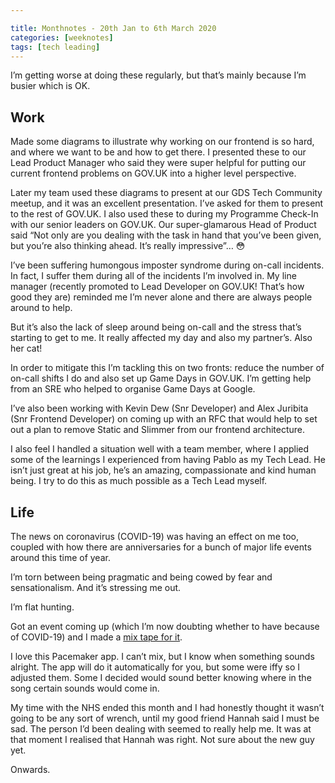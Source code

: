```yaml
---

title: Monthnotes - 20th Jan to 6th March 2020
categories: [weeknotes]
tags: [tech leading]
---
```


I’m getting worse at doing these regularly, but that’s mainly because I’m busier which is OK.

## Work

Made some diagrams to illustrate why working on our frontend is so hard, and where we want to be and how to get there. I presented these to our Lead Product Manager who said they were super helpful for putting our current frontend problems on GOV.UK into a higher level perspective.

Later my team used these diagrams to present at our GDS Tech Community meetup, and it was an excellent presentation. I’ve asked for them to present to the rest of GOV.UK. I also used these to during my Programme Check-In with our senior leaders on GOV.UK. Our super-glamarous Head of Product said “Not only are you dealing with the task in hand that you’ve been given, but you’re also thinking ahead. It’s really impressive”… 😳

I’ve been suffering humongous imposter syndrome during on-call incidents. In fact, I suffer them during all of the incidents I’m involved in. My line manager (recently promoted to Lead Developer on GOV.UK! That’s how good they are) reminded me I’m never alone and there are always people around to help.

But it’s also the lack of sleep around being on-call and the stress that’s starting to get to me. It really affected my day and also my partner’s. Also her cat!

In order to mitigate this I’m tackling this on two fronts: reduce the number of on-call shifts I do and also set up Game Days in GOV.UK. I’m getting help from an SRE who helped to organise Game Days at Google.

I’ve also been working with Kevin Dew (Snr Developer) and Alex Juribita (Snr Frontend Developer) on coming up with an RFC that would help to set out a plan to remove Static and Slimmer from our frontend architecture.

I also feel I handled a situation well with a team member, where I applied some of the learnings I experienced from having Pablo as my Tech Lead. He isn’t just great at his job, he’s an amazing, compassionate and kind human being. I try to do this as much possible as a Tech Lead myself.

## Life

The news on coronavirus (COVID-19) was having an effect on me too, coupled with how there are anniversaries for a bunch of major life events around this time of year.

I’m torn between being pragmatic and being cowed by fear and sensationalism. And it’s stressing me out.

I’m flat hunting.

Got an event coming up (which I’m now doubting whether to have because of COVID-19) and I made a [mix tape for it](https://pacemaker.net/mixtapes/7742d044-ca9a-4a54-bd84-b79624cfd0d5).

I love this Pacemaker app. I can’t mix, but I know when something sounds alright. The app will do it automatically for you, but some were iffy so I adjusted them. Some I decided would sound better knowing where in the song certain sounds would come in.

My time with the NHS ended this month and I had honestly thought it wasn’t going to be any sort of wrench, until my good friend Hannah said I must be sad. The person I’d been dealing with seemed to really help me. It was at that moment I realised that Hannah was right. Not sure about the new guy yet.

Onwards.